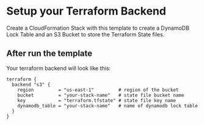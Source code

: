 # Setup your Terraform Backend

Create a CloudFormation Stack with this template to create a DynamoDB Lock Table and an S3 Bucket to store the Terraform State files.

## After run the template

Your terraform backend will look like this:

```
terraform {
  backend "s3" {
    region         = "us-east-1"         # region of the bucket
    bucket         = "your-stack-name"   # state file bucket name
    key            = "terraform.tfstate" # state file key name
    dynamodb_table = "your-stack-name"   # name of dynamodb lock table
  }
}
```

